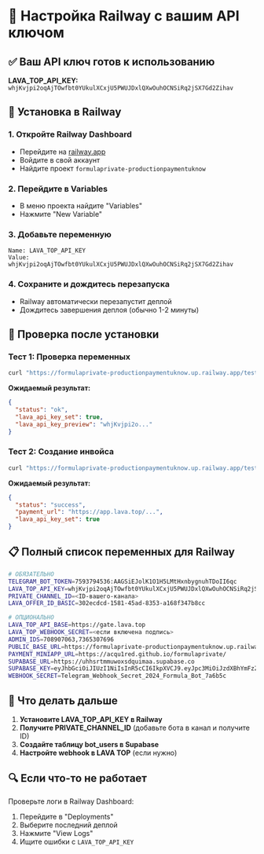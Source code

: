 # 🚀 Настройка Railway с вашим API ключом

## ✅ Ваш API ключ готов к использованию

**LAVA_TOP_API_KEY:** `whjKvjpi2oqAjTOwfbt0YUkulXCxjU5PWUJDxlQXwOuhOCNSiRq2jSX7Gd2Zihav`

## 🔧 Установка в Railway

### 1. Откройте Railway Dashboard
- Перейдите на [railway.app](https://railway.app)
- Войдите в свой аккаунт
- Найдите проект `formulaprivate-productionpaymentuknow`

### 2. Перейдите в Variables
- В меню проекта найдите "Variables"
- Нажмите "New Variable"

### 3. Добавьте переменную
```
Name: LAVA_TOP_API_KEY
Value: whjKvjpi2oqAjTOwfbt0YUkulXCxjU5PWUJDxlQXwOuhOCNSiRq2jSX7Gd2Zihav
```

### 4. Сохраните и дождитесь перезапуска
- Railway автоматически перезапустит деплой
- Дождитесь завершения деплоя (обычно 1-2 минуты)

## 🧪 Проверка после установки

### Тест 1: Проверка переменных
```bash
curl "https://formulaprivate-productionpaymentuknow.up.railway.app/test"
```

**Ожидаемый результат:**
```json
{
  "status": "ok",
  "lava_api_key_set": true,
  "lava_api_key_preview": "whjKvjpi2o..."
}
```

### Тест 2: Создание инвойса
```bash
curl "https://formulaprivate-productionpaymentuknow.up.railway.app/test-invoice"
```

**Ожидаемый результат:**
```json
{
  "status": "success",
  "payment_url": "https://app.lava.top/...",
  "lava_api_key_set": true
}
```

## 📋 Полный список переменных для Railway

```bash
# ОБЯЗАТЕЛЬНО
TELEGRAM_BOT_TOKEN=7593794536:AAGSiEJolK1O1H5LMtHxnbygnuhTDoII6qc
LAVA_TOP_API_KEY=whjKvjpi2oqAjTOwfbt0YUkulXCxjU5PWUJDxlQXwOuhOCNSiRq2jSX7Gd2Zihav
PRIVATE_CHANNEL_ID=<ID-вашего-канала>
LAVA_OFFER_ID_BASIC=302ecdcd-1581-45ad-8353-a168f347b8cc

# ОПЦИОНАЛЬНО
LAVA_TOP_API_BASE=https://gate.lava.top
LAVA_TOP_WEBHOOK_SECRET=<если включена подпись>
ADMIN_IDS=708907063,7365307696
PUBLIC_BASE_URL=https://formulaprivate-productionpaymentuknow.up.railway.app
PAYMENT_MINIAPP_URL=https://acqu1red.github.io/formulaprivate/
SUPABASE_URL=https://uhhsrtmmuwoxsdquimaa.supabase.co
SUPABASE_KEY=eyJhbGciOiJIUzI1NiIsInR5cCI6IkpXVCJ9.eyJpc3MiOiJzdXBhYmFzZSIsInJlZiI6InVoaHNydG1tdXdveHNkcXVpbWFhIiwicm9sZSI6ImFub24iLCJpYXQiOjE3NTQ2OTMwMzcsImV4cCI6MjA3MDI2OTAzN30.5xxo6g-GEYh4ufTibaAtbgrifPIU_ilzGzolAdmAnm8
WEBHOOK_SECRET=Telegram_Webhook_Secret_2024_Formula_Bot_7a6b5c
```

## 🎯 Что делать дальше

1. **Установите LAVA_TOP_API_KEY в Railway**
2. **Получите PRIVATE_CHANNEL_ID** (добавьте бота в канал и получите ID)
3. **Создайте таблицу bot_users в Supabase**
4. **Настройте webhook в LAVA TOP** (если нужно)

## 🔍 Если что-то не работает

Проверьте логи в Railway Dashboard:
1. Перейдите в "Deployments"
2. Выберите последний деплой
3. Нажмите "View Logs"
4. Ищите ошибки с `LAVA_TOP_API_KEY`
